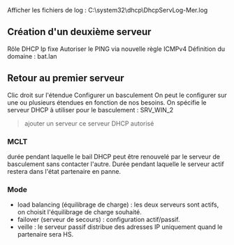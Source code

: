 Afficher les fichiers de log : 
C:\system32\dhcp\DhcpServLog-Mer.log

## Création d'un deuxième serveur
Rôle DHCP
Ip fixe
Autoriser le PING via nouvelle règle ICMPv4
Définition du domaine : bat.lan

## Retour au premier serveur
Clic droit sur l'étendue
Configurer un basculement
On peut le configurer sur une ou plusieurs étendues en fonction de nos besoins.
On spécifie le serveur DHCP à utiliser pour le basculement : SRV_WIN_2
> ajouter un serveur
> ce serveur DHCP autorisé

### MCLT
durée pendant laquelle le bail DHCP peut être renouvelé par le serveur de basculement sans contacter l'autre. 
Durée pendant laquelle le serveur actif restera dans l'état partenaire en panne. 

### Mode
- load balancing (équilibrage de charge) : les deux serveurs sont actifs, on choisit l'équilibrage de charge souhaité. 
- failover (serveur de secours) : configuration actif/passif. 
- veille : le serveur passif distribue des adresses IP uniquement quand le partenaire sera HS.